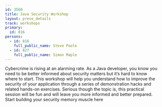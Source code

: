 ```yaml
---
id: 3560
title: Java Security Workshop
layout: preso_details
track: workshops
primary:
  id: 816
persons:
  - id: 816
    full_public_name: Steve Poole
  - id: 827
    full_public_name: Simon Maple
---
```


Cybercrime is rising at an alarming rate. As a Java developer, you know you need to be better informed about security matters but it’s hard to know where to start. This workshop will help you understand how to improve the security of your application through a series of demonstration hacks and related hands-on exercises. Serious though the topic is, this practical session will be fun and will leave you more informed and better prepared. Start building your security memory muscle here
